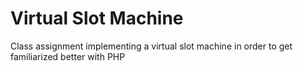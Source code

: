 # Virtual Slot Machine
Class assignment implementing a virtual slot machine in order to get familiarized better with PHP
